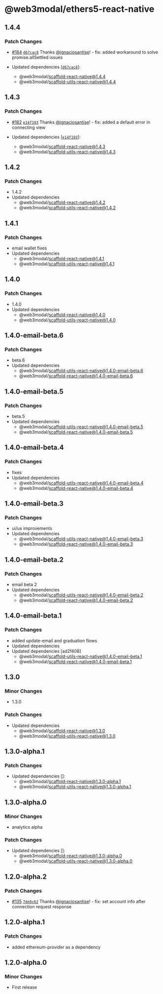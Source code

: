 # @web3modal/ethers5-react-native

## 1.4.4

### Patch Changes

- [#184](https://github.com/WalletConnect/web3modal-react-native/pull/184) [`d67cac8`](https://github.com/WalletConnect/web3modal-react-native/commit/d67cac8c81e3079536b12db2d3712a6cbdae50f9) Thanks [@ignaciosantise](https://github.com/ignaciosantise)! - fix: added workaround to solve promise.allSettled issues

- Updated dependencies [[`d67cac8`](https://github.com/WalletConnect/web3modal-react-native/commit/d67cac8c81e3079536b12db2d3712a6cbdae50f9)]:
  - @web3modal/scaffold-react-native@1.4.4
  - @web3modal/scaffold-utils-react-native@1.4.4

## 1.4.3

### Patch Changes

- [#182](https://github.com/WalletConnect/web3modal-react-native/pull/182) [`e14f193`](https://github.com/WalletConnect/web3modal-react-native/commit/e14f193418517e392927947c0e1d14457c9dd2f2) Thanks [@ignaciosantise](https://github.com/ignaciosantise)! - fix: added a default error in connecting view

- Updated dependencies [[`e14f193`](https://github.com/WalletConnect/web3modal-react-native/commit/e14f193418517e392927947c0e1d14457c9dd2f2)]:
  - @web3modal/scaffold-react-native@1.4.3
  - @web3modal/scaffold-utils-react-native@1.4.3

## 1.4.2

### Patch Changes

- 1.4.2
- Updated dependencies
  - @web3modal/scaffold-react-native@1.4.2
  - @web3modal/scaffold-utils-react-native@1.4.2

## 1.4.1

### Patch Changes

- email wallet fixes
- Updated dependencies
  - @web3modal/scaffold-react-native@1.4.1
  - @web3modal/scaffold-utils-react-native@1.4.1

## 1.4.0

### Patch Changes

- 1.4.0
- Updated dependencies
  - @web3modal/scaffold-react-native@1.4.0
  - @web3modal/scaffold-utils-react-native@1.4.0

## 1.4.0-email-beta.6

### Patch Changes

- beta.6
- Updated dependencies
  - @web3modal/scaffold-utils-react-native@1.4.0-email-beta.6
  - @web3modal/scaffold-react-native@1.4.0-email-beta.6

## 1.4.0-email-beta.5

### Patch Changes

- beta.5
- Updated dependencies
  - @web3modal/scaffold-utils-react-native@1.4.0-email-beta.5
  - @web3modal/scaffold-react-native@1.4.0-email-beta.5

## 1.4.0-email-beta.4

### Patch Changes

- fixes
- Updated dependencies
  - @web3modal/scaffold-utils-react-native@1.4.0-email-beta.4
  - @web3modal/scaffold-react-native@1.4.0-email-beta.4

## 1.4.0-email-beta.3

### Patch Changes

- ui/ux improvements
- Updated dependencies
  - @web3modal/scaffold-utils-react-native@1.4.0-email-beta.3
  - @web3modal/scaffold-react-native@1.4.0-email-beta.3

## 1.4.0-email-beta.2

### Patch Changes

- email beta 2
- Updated dependencies
  - @web3modal/scaffold-utils-react-native@1.4.0-email-beta.2
  - @web3modal/scaffold-react-native@1.4.0-email-beta.2

## 1.4.0-email-beta.1

### Patch Changes

- added update-email and graduation flows
- Updated dependencies
- Updated dependencies [ad2f408]
  - @web3modal/scaffold-utils-react-native@1.4.0-email-beta.1
  - @web3modal/scaffold-react-native@1.4.0-email-beta.1

## 1.3.0

### Minor Changes

- 1.3.0

### Patch Changes

- Updated dependencies
  - @web3modal/scaffold-react-native@1.3.0
  - @web3modal/scaffold-utils-react-native@1.3.0

## 1.3.0-alpha.1

### Patch Changes

- Updated dependencies []:
  - @web3modal/scaffold-react-native@1.3.0-alpha.1
  - @web3modal/scaffold-utils-react-native@1.3.0-alpha.1

## 1.3.0-alpha.0

### Minor Changes

- analytics alpha

### Patch Changes

- Updated dependencies []:
  - @web3modal/scaffold-react-native@1.3.0-alpha.0
  - @web3modal/scaffold-utils-react-native@1.3.0-alpha.0

## 1.2.0-alpha.2

### Patch Changes

- [#135](https://github.com/WalletConnect/web3modal-react-native/pull/135) [`7de8c62`](https://github.com/WalletConnect/web3modal-react-native/commit/7de8c62bdf7004baaab5899b6e8ac8612f77dd6b) Thanks [@ignaciosantise](https://github.com/ignaciosantise)! - fix: set account info after connection request response

## 1.2.0-alpha.1

### Patch Changes

- added ethereum-provider as a dependency

## 1.2.0-alpha.0

### Minor Changes

- First release
